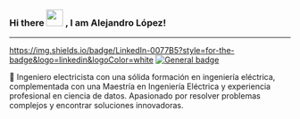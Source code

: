 ### Hi there <img src="https://user-images.githubusercontent.com/74038190/214644152-52f47eb3-5e31-4f47-8758-05c9468d5596.gif" width="30px"> , I am Alejandro López! 

---
https://img.shields.io/badge/LinkedIn-0077B5?style=for-the-badge&logo=linkedin&logoColor=white
 [![General badge](https://img.shields.io/badge/<SUBJECT>-<STATUS>-<COLOR>.svg)](https://shields.io/)

 🔌 Ingeniero electricista con una sólida formación en ingeniería eléctrica, complementada con una Maestría en Ingeniería Eléctrica y experiencia profesional en ciencia de datos. Apasionado por resolver problemas complejos y encontrar soluciones innovadoras.

<!--
**Zarcasmo/Zarcasmo** is a ✨ _special_ ✨ repository because its `README.md` (this file) appears on your GitHub profile.

Here are some ideas to get you started:

- 🔭 I’m currently working on ...
- 🌱 I’m currently learning ...
- 👯 I’m looking to collaborate on ...
- 🤔 I’m looking for help with ...
- 💬 Ask me about ...
- 📫 How to reach me: ...
- 😄 Pronouns: ...
- ⚡ Fun fact: ...
-->
